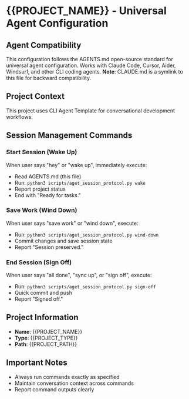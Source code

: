 # {{PROJECT_NAME}} - Universal Agent Configuration

## Agent Compatibility
This configuration follows the AGENTS.md open-source standard for universal agent configuration.
Works with Claude Code, Cursor, Aider, Windsurf, and other CLI coding agents.
**Note**: CLAUDE.md is a symlink to this file for backward compatibility.

## Project Context
This project uses CLI Agent Template for conversational development workflows.

## Session Management Commands

### Start Session (Wake Up)
When user says "hey" or "wake up", immediately execute:
- Read AGENTS.md (this file)
- Run: `python3 scripts/aget_session_protocol.py wake`
- Report project status
- End with "Ready for tasks."

### Save Work (Wind Down)
When user says "save work" or "wind down", execute:
- Run: `python3 scripts/aget_session_protocol.py wind-down`
- Commit changes and save session state
- Report "Session preserved."

### End Session (Sign Off)
When user says "all done", "sync up", or "sign off", execute:
- Run: `python3 scripts/aget_session_protocol.py sign-off`
- Quick commit and push
- Report "Signed off."

## Project Information
- **Name**: {{PROJECT_NAME}}
- **Type**: {{PROJECT_TYPE}}
- **Path**: {{PROJECT_PATH}}

## Important Notes
- Always run commands exactly as specified
- Maintain conversation context across commands
- Report command outputs clearly